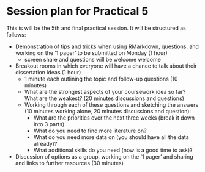 
<!-- message to students, 2021-01-28 -->

# Session plan for Practical 5

This is will be the 5th and final practical session. It will be
structured as follows:

-   Demonstration of tips and tricks when using RMarkdown, questions,
    and working on the ‘1 pager’ to be submitted on Monday (1 hour)
    -   screen share and questions will be welcome welcome
-   Breakout rooms in which everyone will have a chance to talk about
    their dissertation ideas (1 hour)
    -   1 minute each outlining the topic and follow-up questions (10
        minutes)
    -   What are the strongest aspects of your coursework idea so far?
        What are the weakest? (20 minutes discussions and questions)
    -   Working through each of these questions and sketching the
        answers (10 minutes working alone, 20 minutes discussions and
        question):
        -   What are the priorities over the next three weeks (break it
            down into 3 parts)
        -   What do you need to find more literature on?
        -   What do you need more data on (you should have all the data
            already)?
        -   What additional skills do you need (now is a good time to
            ask)?
-   Discussion of options as a group, working on the ‘1 pager’ and
    sharing and links to further resources (30 minutes)
